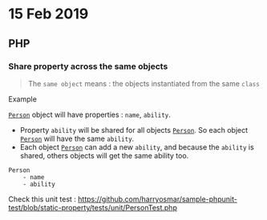 # 15 Feb 2019

## PHP

### Share property across the same objects

> The `same object` means : the objects instantiated from the same `class`

Example
 
[`Person`](https://github.com/harryosmar/sample-phpunit-test/blob/static-property/src/Person.php) object will have properties : `name`, `ability`.

- Property `ability` will be shared for all objects [`Person`](https://github.com/harryosmar/sample-phpunit-test/blob/static-property/src/Person.php). So each object [`Person`](https://github.com/harryosmar/sample-phpunit-test/blob/static-property/src/Person.php) will have the same `ability`.
- Each object [`Person`](https://github.com/harryosmar/sample-phpunit-test/blob/static-property/src/Person.php) can add a new `ability`, and because the `ability` is shared,  others objects will get the same ability too. 

```
Person
    - name
    - ability
```

Check this unit test : https://github.com/harryosmar/sample-phpunit-test/blob/static-property/tests/unit/PersonTest.php